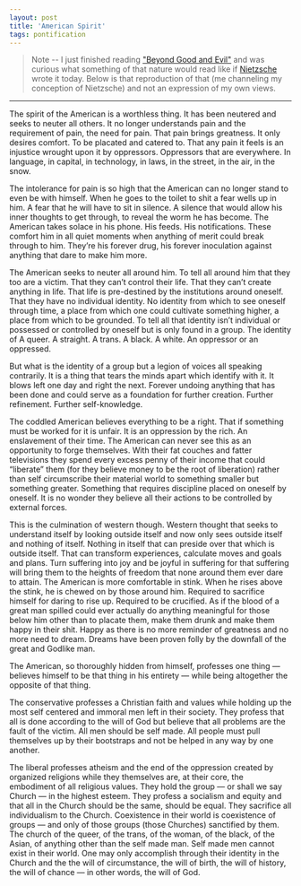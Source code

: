 ```yaml
---
layout: post
title: 'American Spirit'
tags: pontification
---
```


> Note -- I just finished reading ["Beyond Good and Evil"](https://en.wikipedia.org/wiki/Beyond_Good_and_Evil) and was curious what something of that nature would read like if [Nietzsche](https://en.wikipedia.org/wiki/Friedrich_Nietzsche) wrote it today. Below is that reproduction of that (me channeling my conception of Nietzsche) and not an expression of my own views.

---

The spirit of the American is a worthless thing. It has been neutered and seeks to neuter all others. It no longer understands pain and the requirement of pain, the need for pain. That pain brings greatness. It only desires comfort. To be placated and catered to. That any pain it feels is an injustice wrought upon it by oppressors. Oppressors that are everywhere. In language, in capital, in technology, in laws, in the street, in the air, in the snow.

The intolerance for pain is so high that the American can no longer stand to even be with himself. When he goes to the toilet to shit a fear wells up in him. A fear that he will have to sit in silence. A silence that would allow his inner thoughts to get through, to reveal the worm he has become. The American takes solace in his phone. His feeds. His notifications. These comfort him in all quiet moments when anything of merit could break through to him. They’re his forever drug, his forever inoculation against anything that dare to make him more.

The American seeks to neuter all around him. To tell all around him that they too are a victim. That they can’t control their life. That they can’t create anything in life. That life is pre-destined by the institutions around oneself. That they have no individual identity. No identity from which to see oneself through time, a place from which one could cultivate something higher, a place from which to be grounded. To tell all that identity isn’t individual or possessed or controlled by oneself but is only found in a group. The identity of A queer. A straight. A trans. A black. A white. An oppressor or an oppressed.

But what is the identity of a group but a legion of voices all speaking contrarily. It is a thing that tears the minds apart which identify with it. It blows left one day and right the next. Forever undoing anything that has been done and could serve as a foundation for further creation. Further refinement. Further self-knowledge.

The coddled American believes everything to be a right. That if something must be worked for it is unfair. It is an oppression by the rich. An enslavement of their time. The American can never see this as an opportunity to forge themselves. With their fat couches and fatter televisions they spend every excess penny of their income that could “liberate” them (for they believe money to be the root of liberation) rather than self circumscribe their material world to something smaller but something greater. Something that requires discipline placed on oneself by oneself. It is no wonder they believe all their actions to be controlled by external forces.

This is the culmination of western though. Western thought that seeks to understand itself by looking outside itself and now only sees outside itself and nothing of itself. Nothing in itself that can preside over that which is outside itself. That can transform experiences, calculate moves and goals and plans. Turn suffering into joy and be joyful in suffering for that suffering will bring them to the heights of freedom that none around them ever dare to attain. The American is more comfortable in stink. When he rises above the stink, he is chewed on by those around him. Required to sacrifice himself for daring to rise up. Required to be crucified. As if the blood of a great man spilled could ever actually do anything meaningful for those below him other than to placate them, make them drunk and make them happy in their shit. Happy as there is no more reminder of greatness and no more need to dream. Dreams have been proven folly by the downfall of the great and Godlike man.

The American, so thoroughly hidden from himself, professes one thing — believes himself to be that thing in his entirety — while being altogether the opposite of that thing.

The conservative professes a Christian faith and values while holding up the most self centered and immoral men left in their society. They profess that all is done according to the will of God but believe that all problems are the fault of the victim. All men should be self made. All people must pull themselves up by their bootstraps and not be helped in any way by one another.

The liberal professes atheism and the end of the oppression created by organized religions while they themselves are, at their core, the embodiment of all religious values. They hold the group — or shall we say Church — in the highest esteem. They profess a socialism and equity and that all in the Church should be the same, should be equal. They sacrifice all individualism to the Church. Coexistence in their world is coexistence of groups — and only of those groups (those Churches) sanctified by them. The church of the queer, of the trans, of the woman, of the black, of the Asian, of anything other than the self made man. Self made men cannot exist in their world. One may only accomplish through their identity in the Church and the the will of circumstance, the will of birth, the will of history, the will of chance — in other words, the will of God.
